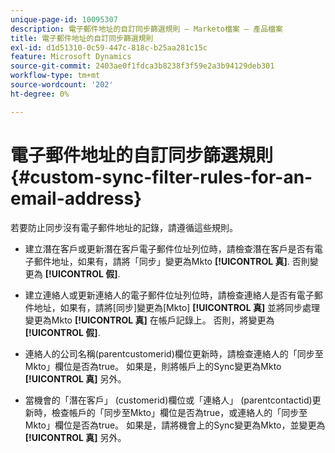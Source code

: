 ```yaml
---
unique-page-id: 10095307
description: 電子郵件地址的自訂同步篩選規則 — Marketo檔案 — 產品檔案
title: 電子郵件地址的自訂同步篩選規則
exl-id: d1d51310-0c59-447c-818c-b25aa281c15c
feature: Microsoft Dynamics
source-git-commit: 2403ae0f1fdca3b8238f3f59e2a3b94129deb301
workflow-type: tm+mt
source-wordcount: '202'
ht-degree: 0%

---
```


# 電子郵件地址的自訂同步篩選規則 {#custom-sync-filter-rules-for-an-email-address}

若要防止同步沒有電子郵件地址的記錄，請遵循這些規則。

* 建立潛在客戶或更新潛在客戶電子郵件位址列位時，請檢查潛在客戶是否有電子郵件地址，如果有，請將「同步」變更為Mkto **[!UICONTROL 真]**. 否則變更為 **[!UICONTROL 假]**.

* 建立連絡人或更新連絡人的電子郵件位址列位時，請檢查連絡人是否有電子郵件地址，如果有，請將[同步]變更為[Mkto] **[!UICONTROL 真]** 並將同步處理變更為Mkto **[!UICONTROL 真]** 在帳戶記錄上。 否則，將變更為 **[!UICONTROL 假]**.

* 連絡人的公司名稱(parentcustomerid)欄位更新時，請檢查連絡人的「同步至Mkto」欄位是否為true。 如果是，則將帳戶上的Sync變更為Mkto **[!UICONTROL 真]** 另外。

* 當機會的「潛在客戶」 (customerid)欄位或「連絡人」 (parentcontactid)更新時，檢查帳戶的「同步至Mkto」欄位是否為true，或連絡人的「同步至Mkto」欄位是否為true。 如果是，請將機會上的Sync變更為Mkto，並變更為 **[!UICONTROL 真]** 另外。
